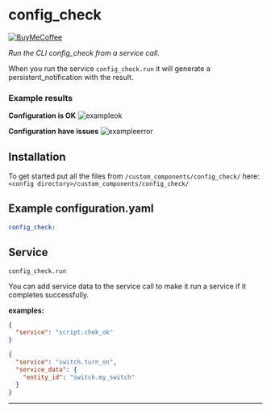 # config_check

[![BuyMeCoffee][buymecoffeebedge]][buymecoffee]

_Run the CLI config_check from a service call._

When you run the service `config_check.run` it will generate a persistent_notification with the result.

### Example results

**Configuration is OK**
![exampleok][exampleimgok]

**Configuration have issues**
![exampleerror][exampleimgerror]

## Installation

To get started put all the files from `/custom_components/config_check/` here:
`<config directory>/custom_components/config_check/`

## Example configuration.yaml

```yaml
config_check:
```

## Service

```text
config_check.run
```

You can add service data to the service call to make it run a service if it completes successfully.

**examples:**

```json
{
  "service": "script.chek_ok"
}
```

```json
{
  "service": "switch.turn_on",
  "service_data": {
    "entity_id": "switch.my_switch"
  }
}
```

***

[exampleimgok]: example_ok.png
[exampleimgerror]: example_error.png
[buymecoffee]: https://www.buymeacoffee.com/ludeeus
[buymecoffeebedge]: https://camo.githubusercontent.com/cd005dca0ef55d7725912ec03a936d3a7c8de5b5/68747470733a2f2f696d672e736869656c64732e696f2f62616467652f6275792532306d6525323061253230636f666665652d646f6e6174652d79656c6c6f772e737667